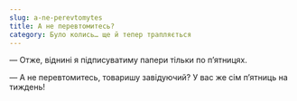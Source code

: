 ```yaml
---
slug: a-ne-perevtomytes
title: А не перевтомитесь?
category: Було колись… ще й тепер трапляється
---
```

— Отже, віднині я підписуватиму папери тільки по п’ятницях.

— А не перевтомитесь, товаришу завідуючий? У вас же сім п’ятниць на тиждень!
